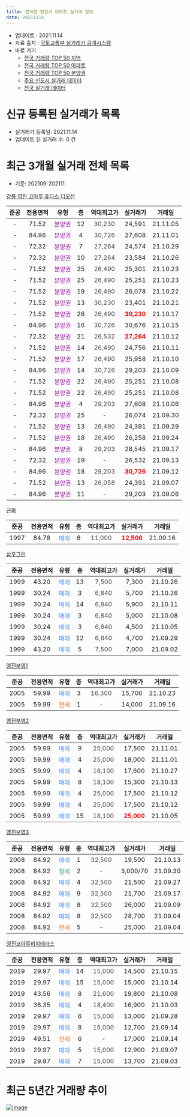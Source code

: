 ```yaml
---
title: 연곡면 영진리 아파트 실거래 정보
date: 20211114
---
```


* 업데이트 : 2021.11.14
* 자료 출처 : [국토교통부 실거래가 공개시스템](http://rt.molit.go.kr)
* 바로 가기
    * [전국 거래량 TOP 50 지역](https://apt-info.github.io/apt-trade-info/tr)
    * [전국 거래량 TOP 50 아파트](https://apt-info.github.io/apt-trade-info/ta)
    * [전국 거래량 TOP 50 분양권](https://apt-info.github.io/apt-trade-info/tb)
    * [주요 신도시 실거래 데이터](https://apt-info.github.io/apt-trade-info/newtown)
    * [전국 실거래 데이터](https://apt-info.github.io/apt-trade-info/all)



<script async src="https://pagead2.googlesyndication.com/pagead/js/adsbygoogle.js"></script>
<!-- 기본광고 -->
<ins class="adsbygoogle"
     style="display:block"
     data-ad-client="ca-pub-1142216861245946"
     data-ad-slot="4805727019"
     data-ad-format="auto"
     data-full-width-responsive="true"></ins>
<script>
     (adsbygoogle = window.adsbygoogle || []).push({});
</script>


# 신규 등록된 실거래가 목록

* 실거래가 등록일: 2021.11.14
* 업데이트 된 실거래 수: 0 건




<script async src="https://pagead2.googlesyndication.com/pagead/js/adsbygoogle.js"></script>
<!-- 기본광고 -->
<ins class="adsbygoogle"
     style="display:block"
     data-ad-client="ca-pub-1142216861245946"
     data-ad-slot="4805727019"
     data-ad-format="auto"
     data-full-width-responsive="true"></ins>
<script>
     (adsbygoogle = window.adsbygoogle || []).push({});
</script>


# 최근 3개월 실거래 전체 목록
* 기준: 202109-202111


[강릉 영진 코아루 휴티스 디오션](https://search.naver.com/search.naver?query=%EA%B0%95%EB%A6%89+%EC%98%81%EC%A7%84+%EC%BD%94%EC%95%84%EB%A3%A8+%ED%9C%B4%ED%8B%B0%EC%8A%A4+%EB%94%94%EC%98%A4%EC%85%98)

|준공|전용면적|유형|층|역대최고가|실거래가|거래일|
|:---:|:---:|:---:|:---:|:---:|:---:|:---:|
|-|71.52|<span style="color:#9C11A5">분양권</span>|12|<span style="color:#444444">30,230</span>|24,591|21.11.05|
|-|84.96|<span style="color:#9C11A5">분양권</span>|4|<span style="color:#444444">30,726</span>|27,608|21.11.01|
|-|72.32|<span style="color:#9C11A5">분양권</span>|7|<span style="color:#444444">27,264</span>|24,574|21.10.29|
|-|72.32|<span style="color:#9C11A5">분양권</span>|10|<span style="color:#444444">27,264</span>|23,584|21.10.26|
|-|71.52|<span style="color:#9C11A5">분양권</span>|25|<span style="color:#444444">26,490</span>|25,301|21.10.23|
|-|71.52|<span style="color:#9C11A5">분양권</span>|25|<span style="color:#444444">26,490</span>|25,251|21.10.23|
|-|71.52|<span style="color:#9C11A5">분양권</span>|19|<span style="color:#444444">26,490</span>|26,078|21.10.22|
|-|71.52|<span style="color:#9C11A5">분양권</span>|13|<span style="color:#444444">30,230</span>|23,401|21.10.21|
|-|71.52|<span style="color:#9C11A5">분양권</span>|26|<span style="color:#444444">26,490</span>|<b><span style="color:#FF0000">30,230</span></b>|21.10.17|
|-|84.96|<span style="color:#9C11A5">분양권</span>|16|<span style="color:#444444">30,726</span>|30,676|21.10.15|
|-|72.32|<span style="color:#9C11A5">분양권</span>|21|<span style="color:#444444">26,532</span>|<b><span style="color:#FF0000">27,264</span></b>|21.10.12|
|-|71.52|<span style="color:#9C11A5">분양권</span>|14|<span style="color:#444444">26,490</span>|24,756|21.10.11|
|-|71.52|<span style="color:#9C11A5">분양권</span>|17|<span style="color:#444444">26,490</span>|25,958|21.10.10|
|-|84.96|<span style="color:#9C11A5">분양권</span>|14|<span style="color:#444444">30,726</span>|29,203|21.10.09|
|-|71.52|<span style="color:#9C11A5">분양권</span>|22|<span style="color:#444444">26,490</span>|25,251|21.10.08|
|-|71.52|<span style="color:#9C11A5">분양권</span>|22|<span style="color:#444444">26,490</span>|25,251|21.10.08|
|-|84.96|<span style="color:#9C11A5">분양권</span>|4|<span style="color:#444444">29,203</span>|27,608|21.10.06|
|-|72.32|<span style="color:#9C11A5">분양권</span>|25|<span style="color:#444444">-</span>|26,074|21.09.30|
|-|71.52|<span style="color:#9C11A5">분양권</span>|13|<span style="color:#444444">26,490</span>|24,391|21.09.29|
|-|71.52|<span style="color:#9C11A5">분양권</span>|18|<span style="color:#444444">26,490</span>|26,258|21.09.24|
|-|84.96|<span style="color:#9C11A5">분양권</span>|8|<span style="color:#444444">29,203</span>|28,545|21.09.17|
|-|72.32|<span style="color:#9C11A5">분양권</span>|19|<span style="color:#444444">-</span>|26,532|21.09.13|
|-|84.96|<span style="color:#9C11A5">분양권</span>|18|<span style="color:#444444">29,203</span>|<b><span style="color:#FF0000">30,726</span></b>|21.09.12|
|-|71.52|<span style="color:#9C11A5">분양권</span>|13|<span style="color:#444444">26,058</span>|24,391|21.09.07|
|-|84.96|<span style="color:#9C11A5">분양권</span>|11|<span style="color:#444444">-</span>|29,203|21.09.06|

[근화](https://search.naver.com/search.naver?query=%EA%B7%BC%ED%99%94)

|준공|전용면적|유형|층|역대최고가|실거래가|거래일|
|:---:|:---:|:---:|:---:|:---:|:---:|:---:|
|1997|84.78|<span style="color:#4285F3">매매</span>|6|<span style="color:#444444">11,000</span>|<b><span style="color:#FF0000">12,500</span></b>|21.09.16|

[삼우그린](https://search.naver.com/search.naver?query=%EC%82%BC%EC%9A%B0%EA%B7%B8%EB%A6%B0)

|준공|전용면적|유형|층|역대최고가|실거래가|거래일|
|:---:|:---:|:---:|:---:|:---:|:---:|:---:|
|1999|43.20|<span style="color:#4285F3">매매</span>|13|<span style="color:#444444">7,500</span>|7,300|21.10.26|
|1999|30.24|<span style="color:#4285F3">매매</span>|3|<span style="color:#444444">6,840</span>|5,700|21.10.26|
|1999|30.24|<span style="color:#4285F3">매매</span>|14|<span style="color:#444444">6,840</span>|5,900|21.10.11|
|1999|30.24|<span style="color:#4285F3">매매</span>|3|<span style="color:#444444">6,840</span>|5,000|21.10.08|
|1999|30.24|<span style="color:#4285F3">매매</span>|3|<span style="color:#444444">6,840</span>|4,500|21.10.05|
|1999|30.24|<span style="color:#4285F3">매매</span>|12|<span style="color:#444444">6,840</span>|4,700|21.09.29|
|1999|43.20|<span style="color:#4285F3">매매</span>|5|<span style="color:#444444">7,500</span>|7,000|21.09.02|

[영진부영1](https://search.naver.com/search.naver?query=%EC%98%81%EC%A7%84%EB%B6%80%EC%98%811)

|준공|전용면적|유형|층|역대최고가|실거래가|거래일|
|:---:|:---:|:---:|:---:|:---:|:---:|:---:|
|2005|59.99|<span style="color:#4285F3">매매</span>|3|<span style="color:#444444">16,300</span>|15,700|21.10.23|
|2005|59.99|<span style="color:#FF5A00">전세</span>|1|<span style="color:#444444">-</span>|14,000|21.09.16|

[영진부영2](https://search.naver.com/search.naver?query=%EC%98%81%EC%A7%84%EB%B6%80%EC%98%812)

|준공|전용면적|유형|층|역대최고가|실거래가|거래일|
|:---:|:---:|:---:|:---:|:---:|:---:|:---:|
|2005|59.99|<span style="color:#4285F3">매매</span>|9|<span style="color:#444444">25,000</span>|17,500|21.11.01|
|2005|59.99|<span style="color:#4285F3">매매</span>|4|<span style="color:#444444">25,000</span>|18,000|21.11.01|
|2005|59.99|<span style="color:#4285F3">매매</span>|4|<span style="color:#444444">18,100</span>|17,600|21.10.27|
|2005|59.99|<span style="color:#4285F3">매매</span>|8|<span style="color:#444444">18,100</span>|15,300|21.10.13|
|2005|59.99|<span style="color:#4285F3">매매</span>|4|<span style="color:#444444">25,000</span>|17,500|21.10.12|
|2005|59.99|<span style="color:#4285F3">매매</span>|4|<span style="color:#444444">25,000</span>|17,500|21.10.12|
|2005|59.99|<span style="color:#4285F3">매매</span>|15|<span style="color:#444444">18,100</span>|<b><span style="color:#FF0000">25,000</span></b>|21.10.05|


<script async src="https://pagead2.googlesyndication.com/pagead/js/adsbygoogle.js"></script>
<!-- 기본광고 -->
<ins class="adsbygoogle"
     style="display:block"
     data-ad-client="ca-pub-1142216861245946"
     data-ad-slot="4805727019"
     data-ad-format="auto"
     data-full-width-responsive="true"></ins>
<script>
     (adsbygoogle = window.adsbygoogle || []).push({});
</script>


[영진부영3](https://search.naver.com/search.naver?query=%EC%98%81%EC%A7%84%EB%B6%80%EC%98%813)

|준공|전용면적|유형|층|역대최고가|실거래가|거래일|
|:---:|:---:|:---:|:---:|:---:|:---:|:---:|
|2008|84.92|<span style="color:#4285F3">매매</span>|1|<span style="color:#444444">32,500</span>|19,500|21.10.13|
|2008|84.92|<span style="color:#34A853">월세</span>|2|<span style="color:#444444">-</span>|3,000/70|21.09.30|
|2008|84.92|<span style="color:#4285F3">매매</span>|4|<span style="color:#444444">32,500</span>|21,500|21.09.27|
|2008|84.92|<span style="color:#4285F3">매매</span>|9|<span style="color:#444444">32,500</span>|21,700|21.09.17|
|2008|84.92|<span style="color:#4285F3">매매</span>|8|<span style="color:#444444">32,500</span>|26,000|21.09.09|
|2008|84.92|<span style="color:#4285F3">매매</span>|8|<span style="color:#444444">32,500</span>|28,700|21.09.04|
|2008|84.92|<span style="color:#FF5A00">전세</span>|5|<span style="color:#444444">-</span>|25,000|21.09.04|

[영진코아루비치테라스](https://search.naver.com/search.naver?query=%EC%98%81%EC%A7%84%EC%BD%94%EC%95%84%EB%A3%A8%EB%B9%84%EC%B9%98%ED%85%8C%EB%9D%BC%EC%8A%A4)

|준공|전용면적|유형|층|역대최고가|실거래가|거래일|
|:---:|:---:|:---:|:---:|:---:|:---:|:---:|
|2019|29.97|<span style="color:#4285F3">매매</span>|14|<span style="color:#444444">15,000</span>|14,500|21.10.15|
|2019|29.97|<span style="color:#4285F3">매매</span>|15|<span style="color:#444444">15,000</span>|15,000|21.10.14|
|2019|43.56|<span style="color:#4285F3">매매</span>|8|<span style="color:#444444">21,600</span>|19,800|21.10.08|
|2019|36.35|<span style="color:#4285F3">매매</span>|4|<span style="color:#444444">18,400</span>|16,900|21.10.03|
|2019|29.97|<span style="color:#4285F3">매매</span>|6|<span style="color:#444444">15,000</span>|13,000|21.09.28|
|2019|29.97|<span style="color:#4285F3">매매</span>|8|<span style="color:#444444">15,000</span>|12,700|21.09.14|
|2019|49.51|<span style="color:#FF5A00">전세</span>|6|<span style="color:#444444">-</span>|17,000|21.09.14|
|2019|29.97|<span style="color:#4285F3">매매</span>|5|<span style="color:#444444">15,000</span>|12,900|21.09.07|
|2019|29.97|<span style="color:#4285F3">매매</span>|7|<span style="color:#444444">15,000</span>|13,700|21.09.03|



<script async src="https://pagead2.googlesyndication.com/pagead/js/adsbygoogle.js"></script>
<!-- 기본광고 -->
<ins class="adsbygoogle"
     style="display:block"
     data-ad-client="ca-pub-1142216861245946"
     data-ad-slot="4805727019"
     data-ad-format="auto"
     data-full-width-responsive="true"></ins>
<script>
     (adsbygoogle = window.adsbygoogle || []).push({});
</script>


# 최근 5년간 거래량 추이


<div style="width:100%;">
    <canvas id="deal_progress" height="200"></canvas>
</div>

<script>
new Chart(document.getElementById("deal_progress"), {
    type: 'line',
    data: {
        labels: ['16.01','16.02','16.03','16.04','16.05','16.06','16.07','16.08','16.09','16.10','16.11','16.12','17.01','17.02','17.03','17.04','17.05','17.06','17.07','17.08','17.09','17.10','17.11','17.12','18.01','18.02','18.03','18.04','18.05','18.06','18.07','18.08','18.09','18.10','18.11','18.12','19.01','19.02','19.03','19.04','19.05','19.06','19.07','19.08','19.09','19.10','19.11','19.12','20.01','20.02','20.03','20.04','20.05','20.06','20.07','20.08','20.09','20.10','20.11','20.12','21.01','21.02','21.03','21.04','21.05','21.06','21.07','21.08','21.09','21.10','21.11'],
        datasets: [{
            label: '매매/분양권',
            data: [4,4,6,10,8,3,6,6,4,7,3,7,8,10,3,11,11,7,11,10,9,3,9,8,6,6,11,9,6,8,6,11,11,7,12,14,19,7,12,6,5,3,3,4,5,9,14,5,9,17,15,12,10,17,13,16,12,16,10,20,12,18,17,30,25,28,18,31,19,31,4],
            borderColor: "rgba(66, 133, 243, 1)",
            backgroundColor: "rgba(66, 133, 243, 0.05)",
            borderWidth: 1,
            pointRadius: 0,
            fill: false,
            lineTension: 0
        },{
            label: '전/월세',
            data: [23,52,35,37,30,19,25,14,18,15,20,7,13,9,12,8,7,7,13,14,6,4,5,3,7,6,12,8,11,6,6,9,7,7,13,4,4,7,11,6,3,3,8,4,7,4,3,3,7,7,10,8,7,7,3,8,4,7,2,2,3,4,9,5,7,5,3,9,4,0,0],
            borderColor: "rgba(255, 90, 0, 1)",
            backgroundColor: "rgba(255, 90, 0, 0.05)",
            borderWidth: 1,
            pointRadius: 0,
            fill: false,
            lineTension: 0
        },{
            label: '합계',
            data: [27,56,41,47,38,22,31,20,22,22,23,14,21,19,15,19,18,14,24,24,15,7,14,11,13,12,23,17,17,14,12,20,18,14,25,18,23,14,23,12,8,6,11,8,12,13,17,8,16,24,25,20,17,24,16,24,16,23,12,22,15,22,26,35,32,33,21,40,23,31,4],
            borderColor: "rgba(0, 0, 0, 1)",
            backgroundColor: "rgba(0, 0, 0, 0.03)",
            borderWidth: 0.1,
            pointRadius: 0,
            fill: true,
            lineTension: 0
        }
        ]
    },
    options: {
        responsive: true,
        title: {
            display: false
        },
        tooltips: {
            mode: 'index',
            intersect: false
        },
        hover: {
            mode: 'nearest',
            intersect: true
        },
        scales: {
            xAxes: [{
                display: true,
                scaleLabel: {
                    display: true,
                    labelString: '년/월'
                }
            }],
            yAxes: [{
                display: true,
                ticks: {
                    suggestedMin: 0,
                },
                scaleLabel: {
                    display: true,
                    labelString: '실거래 수'
                }
            }]
        }
    }
});

</script>


[![image](https://apt-info.github.io/images/2020-01-03-apt-trade-info/1024x500.png)](https://play.google.com/store/apps/details?id=com.aptinfo.apttradeinfo)

